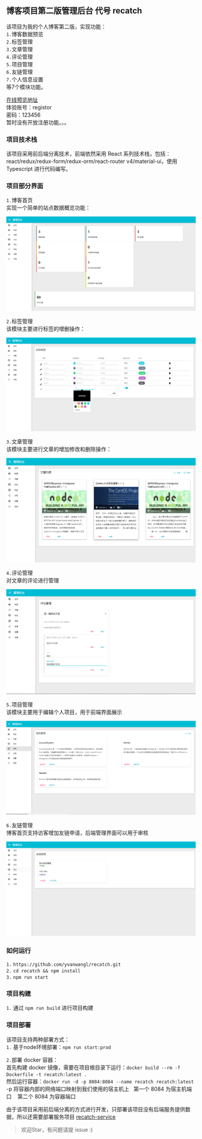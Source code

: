 ## 博客项目第二版管理后台 代号 recatch

该项目为我的个人博客第二版，实现功能：</br>
`1.`博客数据预览</br>
`2.`标签管理</br>
`3.`文章管理</br>
`4.`评论管理</br>
`5.`项目管理</br>
`6.`友链管理</br>
`7.`个人信息设置</br>
等7个模块功能。</br>

[在线预览地址](https://admin.yvanwang.com/)</br>
体验账号：registor</br>
密码：123456</br>
暂时没有开放注册功能。。。

### 项目技术栈
该项目采用前后端分离技术，前端依然采用 React 系列技术栈，包括： </br>
react/redux/redux-form/redux-orm/react-router v4/material-ui，使用 Typescript 进行代码编写。</br>

### 项目部分界面
`1.`博客首页</br>
实现一个简单的站点数据概览功能：</br>

![image.png](./docs/images/dashboard.png)

`2.`标签管理</br>
该模块主要进行标签的增删操作：</br>

![image.png](./docs/images/label.png)

`3.`文章管理</br>
该模块主要进行文章的增加修改和删除操作：</br>

![image.png](./docs/images/post.png)

`4.`评论管理</br>
对文章的评论进行管理</br>

![image.png](./docs/images/comment.png)

`5.`项目管理</br>
该模块主要用于编辑个人项目，用于前端界面展示</br>

![image.png](./docs/images/project.png)

`6.`友链管理</br>
博客首页支持访客增加友链申请，后端管理界面可以用于审核</br>

![image.png](./docs/images/link.png)

### 如何运行
`1.` `https://github.com/yvanwangl/recatch.git`</br>
`2.` `cd recatch && npm install`</br>
`3.` `npm run start`</br>

### 项目构建
`1.` 通过 `npm run build` 进行项目构建</br>

### 项目部署
该项目支持两种部署方式：</br>
`1.` 基于node环境部署：`npm run start:prod`</br>

`2.`部署 docker 容器：</br>
首先构建 docker 镜像，需要在项目根目录下运行：`docker build --rm -f Dockerfile -t recatch:latest .`</br>
然后运行容器：`docker run -d -p 8084:8084 --name recatch recatch:latest`</br>
-p  将容器内部的网络端口映射到我们使用的宿主机上    第一个 8084 为宿主机端口    第二个 8084 为容器端口</br>

由于该项目采用前后端分离的方式进行开发，只部署该项目没有后端服务提供数据，所以还需要部署服务项目 [recatch-service](https://github.com/yvanwangl/recatch-service)

> 欢迎Star，有问题请提 issue :)
